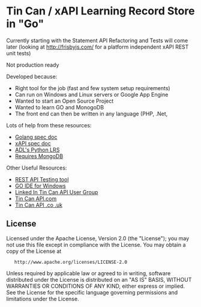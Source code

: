 Tin Can / xAPI Learning Record Store in "Go"
=============================================

Currently starting with the Statement API
Refactoring and Tests will come later (looking at http://frisbyjs.com/ for a platform independent xAPI REST unit tests)

Not production ready

Developed because:
* Right tool for the job (fast and few system setup requirements)
* Can run on Windows and Linux servers or Google App Engine
* Wanted to start an Open Source Project
* Wanted to learn GO and MonogoDB
* The front end can then be written in any language (PHP, .Net, 

Lots of help from these resources:
* [Golang spec doc](http://golang.org/ref/spec)
* [xAPI spec doc](https://github.com/adlnet/xAPI-Spec/blob/master/xAPI.md)
* [ADL's Python LRS](https://github.com/adlnet/ADL_LRS)
* [Requires MongoDB](http://www.mongodb.org/)

Other Useful Resources:
* [REST API Testing tool](http://www.getpostman.com/)
* [GO IDE for Windows](http://www.zeusedit.com/)
* [Linked In Tin Can API User Group](http://www.linkedin.com/groups/Tin-Can-API-User-Group-4525548)
* [Tin Can API.com](http://tincanapi.com/)
* [Tin Can API .co .uk](http://tincanapi.co.uk/)

## License

   Licensed under the Apache License, Version 2.0 (the "License");
   you may not use this file except in compliance with the License.
   You may obtain a copy of the License at

       http://www.apache.org/licenses/LICENSE-2.0

   Unless required by applicable law or agreed to in writing, software
   distributed under the License is distributed on an "AS IS" BASIS,
   WITHOUT WARRANTIES OR CONDITIONS OF ANY KIND, either express or implied.
   See the License for the specific language governing permissions and
   limitations under the License.